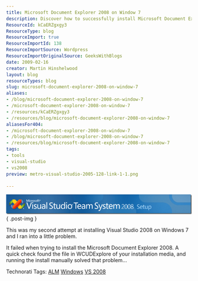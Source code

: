 ```yaml
---
title: Microsoft Document Explorer 2008 on Window 7
description: Discover how to successfully install Microsoft Document Explorer 2008 on Windows 7 with troubleshooting tips from Martin Hinshelwood. Enhance your setup now!
ResourceId: kCaERZgxgy3
ResourceType: blog
ResourceImport: true
ResourceImportId: 138
ResourceImportSource: Wordpress
ResourceImportOriginalSource: GeeksWithBlogs
date: 2009-02-16
creator: Martin Hinshelwood
layout: blog
resourceTypes: blog
slug: microsoft-document-explorer-2008-on-window-7
aliases:
- /blog/microsoft-document-explorer-2008-on-window-7
- /microsoft-document-explorer-2008-on-window-7
- /resources/kCaERZgxgy3
- /resources/blog/microsoft-document-explorer-2008-on-window-7
aliasesFor404:
- /microsoft-document-explorer-2008-on-window-7
- /blog/microsoft-document-explorer-2008-on-window-7
- /resources/blog/microsoft-document-explorer-2008-on-window-7
tags:
- tools
- visual-studio
- vs2008
preview: metro-visual-studio-2005-128-link-1-1.png

---
```

[![image](images/MicrosoftDocumentExplorer2008onWindow7_3CC7-image_thumb-2-2.png)](http://blog.hinshelwood.com/files/2011/05/GWB-WindowsLiveWriter-MicrosoftDocumentExplorer2008onWindow7_3CC7-image_2.png)
{ .post-img }

This was my second attempt at installing Visual Studio 2008 on Windows 7 and I ran into a little problem.

It failed when trying to install the Microsoft Document Explorer 2008. A quick check found the file in WCUDExplore of your installation media, and running the install manually solved that problem…

Technorati Tags: [ALM](http://technorati.com/tags/ALM) [Windows](http://technorati.com/tags/Windows) [VS 2008](http://technorati.com/tags/VS+2008)
